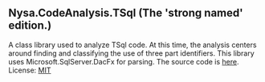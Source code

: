 ## Nysa.CodeAnalysis.TSql (The 'strong named' edition.)
A class library used to analyze TSql code.  At this time, the analysis centers around finding and classifying the use of three part identifiers.  This library uses Microsoft.SqlServer.DacFx for parsing.  The source code is [here](https://github.com/slowsigma/Nysa/tree/master/Nysa.CodeAnalysis.TSql "github").
License: [MIT](https://mit-license.org/ "MIT")